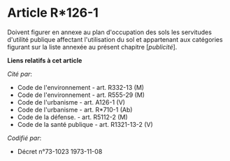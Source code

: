 # Article R*126-1

Doivent figurer en annexe au plan d'occupation des sols les servitudes d'utilité publique affectant l'utilisation du sol et
appartenant aux catégories figurant sur la liste annexée au présent chapitre [*publicité*].

**Liens relatifs à cet article**

_Cité par_:

  - Code de l'environnement - art. R332-13 (M)
  - Code de l'environnement - art. R555-29 (M)
  - Code de l'urbanisme - art. A126-1 (V)
  - Code de l'urbanisme - art. R*710-1 (Ab)
  - Code de la défense. - art. R5112-2 (M)
  - Code de la santé publique - art. R1321-13-2 (V)

_Codifié par_:

  - Décret n°73-1023 1973-11-08
